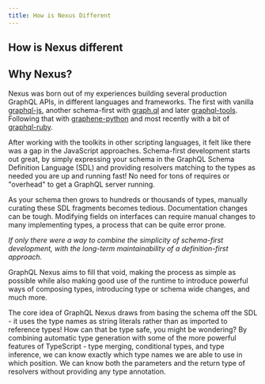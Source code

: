 ```yaml
---
title: How is Nexus Different
---
```


## How is Nexus different

## Why Nexus?

Nexus was born out of my experiences building several production GraphQL APIs, in different languages and frameworks. The first with vanilla [graphql-js](https://github.com/graphql/graphql-js), another schema-first with [graph.ql](https://github.com/matthewmueller/graph.ql) and later [graphql-tools](https://github.com/apollographql/graphql-tools). Following that with [graphene-python](https://docs.graphene-python.org/en/latest/) and most recently with a bit of [graphql-ruby](http://graphql-ruby.org/).

After working with the toolkits in other scripting languages, it felt like there was a gap in the JavaScript approaches. Schema-first development starts out great, by simply expressing your schema in the GraphQL Schema Definition Language (SDL) and providing resolvers matching to the types as needed you are up and running fast! No need for tons of requires or "overhead" to get a GraphQL server running.

As your schema then grows to hundreds or thousands of types, manually curating these SDL fragments becomes tedious. Documentation changes can be tough. Modifying fields on interfaces can require manual changes to many implementing types, a process that can be quite error prone.

_If only there were a way to combine the simplicity of schema-first development, with the long-term maintainability of a definition-first approach._

GraphQL Nexus aims to fill that void, making the process as simple as possible while also making good use of the runtime to introduce powerful ways of composing types, introducing type or schema wide changes, and much more.

The core idea of GraphQL Nexus draws from basing the schema off the SDL - it uses the type names as string literals rather than as imported to reference types! How can that be type safe, you might be wondering? By combining automatic type generation with some of the more powerful features of TypeScript - type merging, conditional types, and type inference, we can know exactly which type names we are able to use in which position. We can know both the parameters and the return type of resolvers without providing any type annotation.
